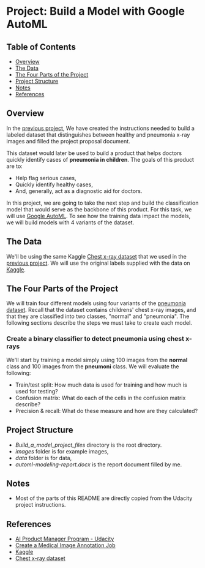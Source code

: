#  Project: Build a Model with Google AutoML

## Table of Contents 

- [Overview](#overview)
- [The Data](#data)
- [The Four Parts of the Project](#parts)
- [Project Structure](#structure)
- [Notes](#notes)
- [References](#references)

## Overview  <a name="overview"/>

In the [previous project](https://github.com/ErkanHatipoglu/AI-Product-Manager-Nanodegree-Program/tree/main/1-%20Create%20a%20Medical%20Image%20Annotation%20Job), We have created the instructions needed to build a labeled dataset that distinguishes between healthy and pneumonia x-ray images and filled the project proposal document. 

This dataset would later be used to build a product that helps doctors quickly identify cases of **pneumonia in children**. The goals of this product are to:

- Help flag serious cases,
- Quickly identify healthy cases,
- And, generally, act as a diagnostic aid for doctors.

In this project, we are going to take the next step and build the classification model that would serve as the backbone of this product. For this task, we will use [Google AutoML](https://cloud.google.com/automl/). To see how the training data impact the models, we will build models with 4 variants of the dataset.

## The Data  <a name="data"/>

We'll be using the same Kaggle [Chest x-ray dataset](https://www.kaggle.com/paultimothymooney/chest-xray-pneumonia) that we used in the [previous project](https://github.com/ErkanHatipoglu/AI-Product-Manager-Nanodegree-Program/tree/main/1-%20Create%20a%20Medical%20Image%20Annotation%20Job). We will use the original labels supplied with the data on [Kaggle](https://www.kaggle.com).

## The Four Parts of the Project <a name="parts"/>

We will train four different models using four variants of the [pneumonia dataset](https://www.kaggle.com/paultimothymooney/chest-xray-pneumonia). Recall that the dataset contains childrens' chest x-ray images, and that they are classified into two classes, "normal" and "pneumonia". The following sections describe the steps we must take to create each model.

### Create a binary classifier to detect pneumonia using chest x-rays

We'll start by training a model simply using 100 images from the **normal** class and 100 images from the **pneumoni** class. We will evaluate the following:

- Train/test split: How much data is used for training and how much is used for testing?
- Confusion matrix: What do each of the cells in the confusion matrix describe?
- Precision & recall: What do these measure and how are they calculated?

## Project Structure <a name="structure"/>

- *Build_a_model_project_files* directory is the root directory. 
- *images* folder is for example images, 
- *data* folder is for data,
- *automl-modeling-report.docx* is the report document filled by me.

## Notes <a name="notes"/>
- Most of the parts of this README are directly copied from the Udacity project instructions.

## References <a name="references"/>

- [AI Product Manager Program - Udacity](https://www.udacity.com/course/ai-product-manager-nanodegree--nd088)
- [Create a Medical Image Annotation Job](https://github.com/ErkanHatipoglu/AI-Product-Manager-Nanodegree-Program/tree/main/1-%20Create%20a%20Medical%20Image%20Annotation%20Job)
- [Kaggle](https://www.kaggle.com)
- [Chest x-ray dataset](https://www.kaggle.com/paultimothymooney/chest-xray-pneumonia)